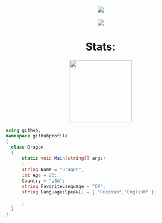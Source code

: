 <h1 align="center">
  <a href="https://git.io/typing-svg">
    <img src="https://readme-typing-svg.herokuapp.com/?lines=Hello,+Merchants!;My+name+is+Dragon.;Welcome+to+my+profile!&center=true&size=27">
  </a>
</h1>

<p align="center">
  <a href="https://github.com/ryo-ma/github-profile-trophy">
    <img src="https://github-profile-trophy.vercel.app/?username=GSDeveloper&theme=monokai&column=8&no-frame=true&no-bg=true">
  </a>
</p>

<h3>  

<h1 align="center">Stats: </h1>

<p align="center">
  <a href="https://github.com/anuraghazra/github-readme-stats">
    <img src="https://github-readme-stats.vercel.app/api?username=GSDeveloper&show_icons=true&bg_color=0d1117&text_color=FFF&border_color=444" height="165">
  </a>
</p>

  ```csharp
using github;
namespace githubprofile
{
    class Dragon
    {
        static void Main(string[] args)
        {
		string Name = "Dragon";
		int Age = 26;
		Country = "USA";
		string FavoriteLanguage = "C#";
		string LanguagesSpeak[] = { "Russian","English" };
		
        }
    }
}

```
